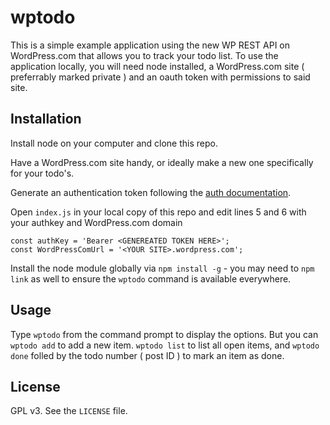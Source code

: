 # wptodo

This is a simple example application using the new WP REST API on WordPress.com that allows you to track your todo list.  To use the application locally, you will need node installed, a WordPress.com site ( preferrably marked private ) and an oauth token with permissions to said site.

## Installation

Install node on your computer and clone this repo.

Have a WordPress.com site handy, or ideally make a new one specifically for your todo's.

Generate an authentication token following the
[auth documentation](https://developer.wordpress.com/docs/oauth2/).

Open `index.js` in your local copy of this repo and edit lines 5 and 6 with your authkey and WordPress.com domain

```
const authKey = 'Bearer <GENEREATED TOKEN HERE>';
const WordPressComUrl = '<YOUR SITE>.wordpress.com';
```

Install the node module globally via `npm install -g` - you may need to `npm link` as well to ensure the `wptodo` command is available everywhere.

## Usage

Type `wptodo` from the command prompt to display the options.  But you can `wptodo add` to add a new item.  `wptodo list` to list all open items, and `wptodo done` folled by the todo number ( post ID ) to mark an item as done.

## License

GPL v3.  See the `LICENSE` file.

